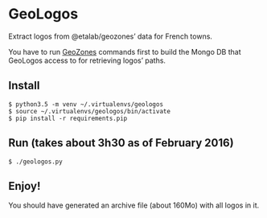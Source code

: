 # GeoLogos

Extract logos from @etalab/geozones’ data for French towns.

You have to run [GeoZones](https://github.com/etalab/geozones)
commands first to build the Mongo DB that GeoLogos access to
for retrieving logos’ paths.

## Install

    $ python3.5 -m venv ~/.virtualenvs/geologos
    $ source ~/.virtualenvs/geologos/bin/activate
    $ pip install -r requirements.pip

## Run (takes about 3h30 as of February 2016)

    $ ./geologos.py

## Enjoy!

You should have generated an archive file (about 160Mo)
with all logos in it.
